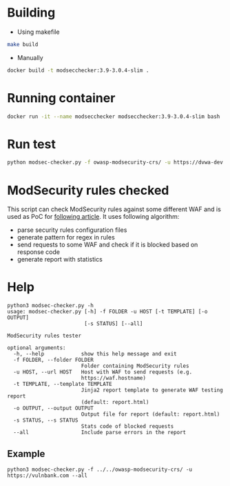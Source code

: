 # Building
- Using makefile 
```bash
make build
```
- Manually
```bash
docker build -t modsecchecker:3.9-3.0.4-slim .
```

# Running container
```bash
docker run -it --name modsecchecker modsecchecker:3.9-3.0.4-slim bash
```

# Run test
```bash
python modsec-checker.py -f owasp-modsecurity-crs/ -u https://dvwa-dev.id
```



# ModSecurity rules checked
This script can check ModSecurity rules against some different WAF and is used as PoC for [following article](https://waf.ninja/modsecurity-rules-verification/). It uses following algorithm:
- parse security rules configuration files
- generate pattern for regex in rules
- send requests to some WAF and check if it is blocked based on response code
- generate report with statistics

# Help
```
python3 modsec-checker.py -h
usage: modsec-checker.py [-h] -f FOLDER -u HOST [-t TEMPLATE] [-o OUTPUT]
                         [-s STATUS] [--all]

ModSecurity rules tester

optional arguments:
  -h, --help            show this help message and exit
  -f FOLDER, --folder FOLDER
                        Folder containing ModSecurity rules
  -u HOST, --url HOST   Host with WAF to send requests (e.g.
                        https://waf.hostname)
  -t TEMPLATE, --template TEMPLATE
                        Jinja2 report template to generate WAF testing report
                        (default: report.html)
  -o OUTPUT, --output OUTPUT
                        Output file for report (default: report.html)
  -s STATUS, --s STATUS
                        Stats code of blocked requests
  --all                 Include parse errors in the report
```

## Example
```
python3 modsec-checker.py -f ../../owasp-modsecurity-crs/ -u https://vulnbank.com --all
```
